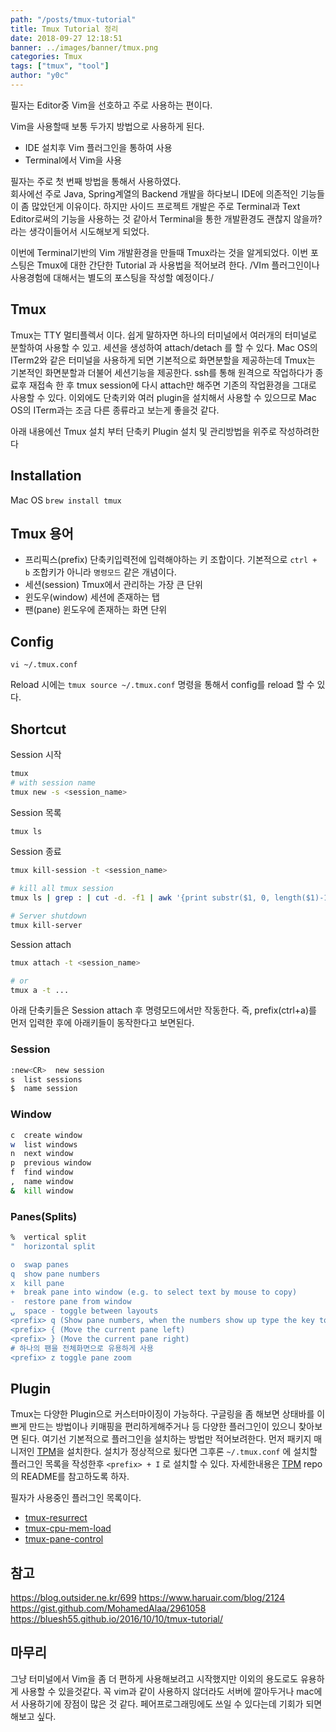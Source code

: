 ```yaml
---
path: "/posts/tmux-tutorial"
title: Tmux Tutorial 정리 
date: 2018-09-27 12:18:51
banner: ../images/banner/tmux.png
categories: Tmux
tags: ["tmux", "tool"]
author: "y0c"
---
```

필자는 Editor중 Vim을 선호하고 주로 사용하는 편이다. 

Vim을 사용할때 보통 두가지 방법으로 사용하게 된다.
* IDE 설치후 Vim 플러그인을 통하여 사용
* Terminal에서 Vim을 사용 

필자는 주로 첫 번째 방법을 통해서 사용하였다.  
회사에선 주로 Java, Spring계열의 Backend 개발을 하다보니 IDE에 의존적인 기능들이 좀 많았던게 이유이다. 하지만 사이드 프로젝트 개발은 주로 Terminal과 Text Editor로써의 기능을 사용하는 것 같아서 Terminal을 통한 개발환경도 괜찮지 않을까? 라는 생각이들어서 시도해보게 되었다. 

이번에 Terminal기반의 Vim 개발환경을 만들때 Tmux라는 것을 알게되었다. 
이번 포스팅은 Tmux에 대한 간단한 Tutorial 과 사용법을 적어보려 한다. 
/VIm 플러그인이나 사용경험에 대해서는 별도의 포스팅을 작성할 예정이다./

## Tmux 
Tmux는 TTY 멀티플렉서 이다.  쉽게 말하자면 하나의 터미널에서 여러개의 터미널로 분할하여 사용할 수 있고. 세션을 생성하여 attach/detach 를 할 수 있다. 
Mac OS의 ITerm2와 같은 터미널을 사용하게 되면 기본적으로 화면분할을 제공하는데 Tmux는 기본적인 화면분할과 더불어 세션기능을 제공한다. 
ssh를 통해 원격으로 작업하다가 종료후 재접속 한 후 tmux session에 다시 attach만 해주면 기존의 작업환경을 그대로 사용할 수 있다. 이외에도 단축키와 여러 plugin을 설치해서 사용할 수 있으므로 Mac OS의 ITerm과는 조금 다른 종류라고 보는게 좋을것 같다. 

아래 내용에선 Tmux 설치 부터 단축키 Plugin 설치 및 관리방법을 위주로 작성하려한다

## Installation 
Mac OS 
`brew install tmux`

## Tmux 용어 
* 프리픽스(prefix)
단축키입력전에 입력해야하는 키 조합이다. 기본적으로 `ctrl + b`
조합키가 아니라 `명령모드` 같은 개념이다.
* 세션(session)
Tmux에서 관리하는 가장 큰 단위 
* 윈도우(window)
세션에 존재하는 탭
* 팬(pane)
윈도우에 존재하는 화면 단위 

## Config 
`vi ~/.tmux.conf`

Reload 시에는 
`tmux source ~/.tmux.conf`
명령을 통해서 config를 reload 할 수 있다. 

## Shortcut
 Session 시작
```sh
tmux
# with session name
tmux new -s <session_name>
```

Session 목록 
```sh
tmux ls
```

Session 종료 
```sh
tmux kill-session -t <session_name>

# kill all tmux session 
tmux ls | grep : | cut -d. -f1 | awk '{print substr($1, 0, length($1)-1)}' | xargs kill

# Server shutdown
tmux kill-server
```

Session attach 
```sh
tmux attach -t <session_name>

# or 
tmux a -t ...
```

아래 단축키들은 Session attach 후 명령모드에서만 작동한다. 
즉, prefix(ctrl+a)를 먼저 입력한 후에 아래키들이 동작한다고 보면된다. 

### Session 
```sh
:new<CR>  new session
s  list sessions
$  name session
```

### Window 
```sh
c  create window
w  list windows
n  next window
p  previous window
f  find window
,  name window
&  kill window
```

### Panes(Splits)
```sh
%  vertical split
"  horizontal split

o  swap panes
q  show pane numbers
x  kill pane
+  break pane into window (e.g. to select text by mouse to copy)
-  restore pane from window
⍽  space - toggle between layouts
<prefix> q (Show pane numbers, when the numbers show up type the key to goto that pane)
<prefix> { (Move the current pane left)
<prefix> } (Move the current pane right)
# 하나의 팬을 전체화면으로 유용하게 사용
<prefix> z toggle pane zoom
```


## Plugin 
Tmux는 다양한 Plugin으로 커스터마이징이 가능하다. 구글링을 좀 해보면 상태바를 이쁘게 만드는 방법이나 키매핑을 편리하게해주거나 등 다양한 플러그인이 있으니 찾아보면 된다. 여기선 기본적으로 플러그인을 설치하는 방법만 적어보려한다. 
먼저 패키지 매니저인 [TPM](https://github.com/tmux-plugins/tpm)을 설치한다.  설치가 정상적으로 됬다면 그후론 `~/.tmux.conf` 에 설치할 플러그인 목록을 작성한후 `<prefix> + I` 로 설치할 수 있다.  자세한내용은 [TPM](https://github.com/tmux-plugins/tpm)  repo의 README를 참고하도록 하자.  

필자가 사용중인 플러그인 목록이다. 
* [tmux-resurrect](https://github.com/tmux-plugins/tmux-resurrect)
* [tmux-cpu-mem-load](https://github.com/thewtex/tmux-mem-cpu-load)
* [tmux-pane-control](https://github.com/tmux-plugins/tmux-pain-control)

## 참고 
https://blog.outsider.ne.kr/699
https://www.haruair.com/blog/2124
https://gist.github.com/MohamedAlaa/2961058
https://bluesh55.github.io/2016/10/10/tmux-tutorial/

## 마무리 
그냥 터미널에서 Vim을 좀 더 편하게 사용해보려고 시작했지만 이외의 용도로도 유용하게 사용할 수 있을것같다. 꼭 vim과 같이 사용하지 않더라도 서버에 깔아두거나 mac에서 사용하기에 장점이 많은 것 같다. 페어프로그래밍에도 쓰일 수 있다는데 기회가 되면 해보고 싶다. 
